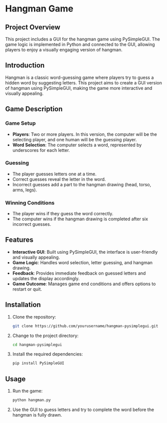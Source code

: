 # Hangman Game

## Project Overview

This project includes a GUI for the hangman game using PySimpleGUI. The game logic is implemented in Python and connected to the GUI, allowing players to enjoy a visually engaging version of hangman.

## Introduction

Hangman is a classic word-guessing game where players try to guess a hidden word by suggesting letters. This project aims to create a GUI version of hangman using PySimpleGUI, making the game more interactive and visually appealing.

## Game Description

### Game Setup
- **Players**: Two or more players. In this version, the computer will be the selecting player, and one human will be the guessing player.
- **Word Selection**: The computer selects a word, represented by underscores for each letter.

### Guessing
- The player guesses letters one at a time.
- Correct guesses reveal the letter in the word.
- Incorrect guesses add a part to the hangman drawing (head, torso, arms, legs).

### Winning Conditions
- The player wins if they guess the word correctly.
- The computer wins if the hangman drawing is completed after six incorrect guesses.

## Features

- **Interactive GUI**: Built using PySimpleGUI, the interface is user-friendly and visually appealing.
- **Game Logic**: Handles word selection, letter guessing, and hangman drawing.
- **Feedback**: Provides immediate feedback on guessed letters and updates the display accordingly.
- **Game Outcome**: Manages game end conditions and offers options to restart or quit.

## Installation

1. Clone the repository:
   ```sh
   git clone https://github.com/yourusername/hangman-pysimplegui.git

2. Change to the project directory:
   ```sh
   cd hangman-pysimplegui
   
3. Install the required dependencies:
   ```sh
   pip install PySimpleGUI
   
## Usage
1. Run the game:
   ```sh
   python hangman.py
   
2. Use the GUI to guess letters and try to complete the word before the hangman is fully drawn.
